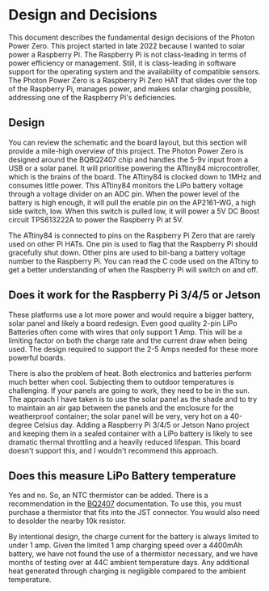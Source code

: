 # Design and Decisions

This document describes the fundamental design decisions of the Photon Power Zero. This project started in late 2022 because I wanted to solar power a Raspberry Pi. The Raspberry Pi is not class-leading in terms of power efficiency or management. Still, it is class-leading in software support for the operating system and the availability of compatible sensors. The Photon Power Zero is a Raspberry Pi Zero HAT that slides over the top of the Raspberry Pi, manages power, and makes solar charging possible, addressing one of the Raspberry Pi's deficiencies.

## Design

You can review the schematic and the board layout, but this section will provide a mile-high overview of this project. The Photon Power Zero is designed around the BQBQ2407 chip and handles the 5-9v input from a USB or a solar panel. It will prioritise powering the ATtiny84 microcontroller, which is the brains of the board. The ATtiny84 is clocked down to 1MHz and consumes little power. This ATtiny84 monitors the LiPo battery voltage through a voltage divider on an ADC pin. When the power level of the battery is high enough, it will pull the enable pin on the AP2161-WG, a high side switch, low. When this switch is pulled low, it will power a 5V DC Boost circuit TPS613222A to power the Raspberry Pi at 5V.

The ATtiny84 is connected to pins on the Raspberry Pi Zero that are rarely used on other Pi HATs. One pin is used to flag that the Raspberry Pi should gracefully shut down. Other pins are used to bit-bang a battery voltage number to the Raspberry Pi. You can read the C code used on the ATtiny to get a better understanding of when the Raspberry Pi will switch on and off.

## Does it work for the Raspberry Pi 3/4/5 or Jetson

These platforms use a lot more power and would require a bigger battery, solar panel and likely a board redesign. Even good quality 2-pin LiPo Batteries often come with wires that only support 1 Amp. This will be a limiting factor on both the charge rate and the current draw when being used. The design required to support the 2-5 Amps needed for these more powerful boards.

There is also the problem of heat. Both electronics and batteries perform much better when cool. Subjecting them to outdoor temperatures is challenging. If your panels are going to work, they need to be in the sun. The approach I have taken is to use the solar panel as the shade and to try to maintain an air gap between the panels and the enclosure for the weatherproof container; the solar panel will be very, very hot on a 40-degree Celsius day. Adding a Raspberry Pi 3/4/5 or Jetson Nano project and keeping them in a sealed container with a LiPo battery is likely to see dramatic thermal throttling and a heavily reduced lifespan. This board doesn't support this, and I wouldn't recommend this approach.

## Does this measure LiPo Battery temperature

Yes and no. So, an NTC thermistor can be added. There is a recommendation in the [BQ2407](https://www.ti.com/lit/ds/symlink/bq24074.pdf) documentation. To use this, you must purchase a thermistor that fits into the JST connector. You would also need to desolder the nearby 10k resistor.

By intentional design, the charge current for the battery is always limited to under 1 amp. Given the limited 1 amp charging speed over a 4400mAh battery, we have not found the use of a thermistor necessary, and we have months of testing over at 44C ambient temperature days. Any additional heat generated through charging is negligible compared to the ambient temperature.